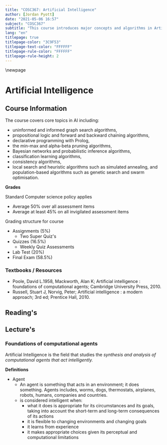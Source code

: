 ```yaml
---
title: "COSC367: Artificial Intelligence"
author: [Jordan Pyott]
date: "2021-05-06 16:57"
subject: "COSC367"
subtitle: "This course introduces major concepts and algorithms in Artificial Intelligence. Topics include problem solving, reasoning, games, and machine learning."
lang: "en"
titlepage: true
titlepage-color: "3C9F53"
titlepage-text-color: "FFFFFF"
titlepage-rule-color: "FFFFFF"
titlepage-rule-height: 2
---
```


\newpage

# Artificial Intelligence

## Course Information

The course covers core topics in AI including:

- uninformed and informed graph search algorithms,
- propositional logic and forward and backward chaining algorithms,
- declarative programming with Prolog,
- the min-max and alpha-beta pruning algorithms,
- Bayesian networks and probabilistic inference algorithms,
- classification learning algorithms,
- consistency algorithms,
- local search and heuristic algorithms such as simulated annealing, and population-based algorithms such as genetic search and swarm optimisation.

**Grades**

Standard Computer science policy applies

- Average 50% over all assessment items
- Average at least 45% on all invigilated assessment items

Grading structure for course

- Assignments (5%)
  * Two Super Quiz's
- Quizzes (16.5%)
  * Weekly Quiz Assessments
- Lab Test (20%)
- Final Exam (58.5%)

### Textbooks / Resources

- Poole, David L.1958, Mackworth, Alan K; Artificial intelligence : foundations of computational agents; Cambridge University Press, 2010.
- Russell, Stuart J, Norvig, Peter; Artificial intelligence : a modern approach; 3rd ed; Prentice Hall, 2010.

## Reading's

## Lecture's

### Foundations of computational agents

Artificial Intelligence is the field that studies the *synthesis and analysis of
computational agents that act intelligently.*

**Definitions**

- Agent
  * An agent is something that acts in an environment; it does something. Agents
    includes, worms, dogs, thermostats, airplanes, robots, humans, companies and countries.
  * is considered intelligent when:
    + what it does is appropriate for its circumstances and its goals, taking into account the short-term and long-term consequences of its actions
    + it is flexible to changing environments and changing goals
    + it learns from experience
    + it makes appropriate choices given its perceptual and computational limitations

